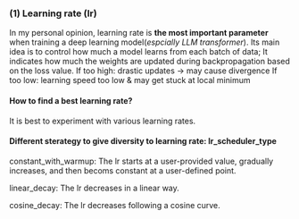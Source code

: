 ### (1) Learning rate (lr)
In my personal opinion, learning rate is **the most important parameter** when training a deep learning model(*espcially LLM transformer*). Its main idea is to control how much a model learns from each batch of data; It indicates how much the weights are updated during backpropagation based on the loss value.
If too high: drastic updates → may cause divergence
If too low: learning speed too low & may get stuck at local minimum
#### How to find a best learning rate?

It is best to experiment with various learning rates.
#### Different sterategy to give diversity to learning rate: lr_scheduler_type

constant_with_warmup: The lr starts at a user-provided value, gradually increases, and then becoms constant at a user-defined point.

linear_decay: The lr decreases in a linear way.

cosine_decay: The lr decreases following a cosine curve.
